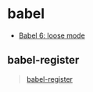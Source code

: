 # babel

* [Babel 6: loose mode](http://www.2ality.com/2015/12/babel6-loose-mode.html)

## babel-register

> [babel-register](https://babeljs.io/docs/usage/babel-register/)
